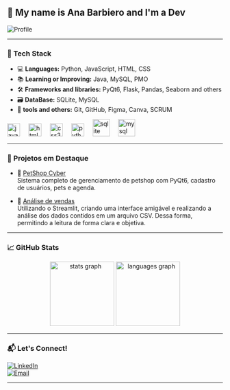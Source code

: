 <h2 align="left">🌼 My name is Ana Barbiero and I'm a Dev</h2>

![Profile](https://img.shields.io/badge/Profile-In%20constant%20evolution-ff69b4?style=flat-square)

---

### 🧰 Tech Stack

- 💻 **Languages:** Python, JavaScript, HTML, CSS
- 📚 **Learning or Improving:** Java, MySQL, PMO
- 🛠️ **Frameworks and libraries:** PyQt6, Flask, Pandas, Seaborn and others
- 🗃️ **DataBase:** SQLite, MySQL  
- 🔧 **tools and others:** Git, GitHub, Figma, Canva, SCRUM

<div align="left">
  <img src="https://cdn.jsdelivr.net/gh/devicons/devicon/icons/javascript/javascript-original.svg" height="30" alt="javascript logo"  />
  <img width="12" />
  <img src="https://cdn.jsdelivr.net/gh/devicons/devicon/icons/html5/html5-original.svg" height="30" alt="html5 logo"  />
  <img width="12" />
  <img src="https://cdn.jsdelivr.net/gh/devicons/devicon/icons/css3/css3-original.svg" height="30" alt="css3 logo"  />
  <img width="12" />
  <img src="https://cdn.jsdelivr.net/gh/devicons/devicon/icons/python/python-original.svg" height="30" alt="python logo"  />
  <img width="12" />
  <img src="https://cdn.jsdelivr.net/gh/devicons/devicon/icons/sqlite/sqlite-original.svg" height="40" alt="sqlite logo"  />
  <img width="12" />
  <img src="https://cdn.jsdelivr.net/gh/devicons/devicon/icons/mysql/mysql-original.svg" height="40" alt="mysql logo"  />
</div>

---

### 🚀 Projetos em Destaque

- 🐶 [PetShop Cyber](https://github.com/Barbiero-Ana/petshop-pyQt)  
Sistema completo de gerenciamento de petshop com PyQt6, cadastro de usuários, pets e agenda.

- 🛒 [Análise de vendas](https://github.com/Barbiero-Ana/Analise-de-vendas)  
Utilizando o Streamlit, criando uma interface amigável e realizando a análise dos dados contidos em um arquivo CSV. Dessa forma, permitindo a leitura de forma clara e objetiva.

---

### 📈 GitHub Stats

<div align="center">
  <img src="https://github-readme-stats.vercel.app/api?username=Barbiero-Ana&hide_title=false&hide_rank=false&show_icons=true&include_all_commits=true&count_private=true&disable_animations=false&theme=dracula&locale=en&hide_border=false" height="150" alt="stats graph"  />
  <img src="https://github-readme-stats.vercel.app/api/top-langs?username=Barbiero-Ana&locale=en&hide_title=false&layout=compact&card_width=320&langs_count=5&theme=dracula&hide_border=false" height="150" alt="languages graph"  />
</div>

---

### 📬 Let's Connect!

[![LinkedIn](https://img.shields.io/badge/-LinkedIn-0A66C2?logo=linkedin&logoColor=white&style=flat-square)](https://www.linkedin.com/in/anabarbiero/)  
[![Email](https://img.shields.io/badge/-Email-D14836?logo=gmail&logoColor=white&style=flat-square)](mailto:anacarolinabarbiero@gmail.com)

---

